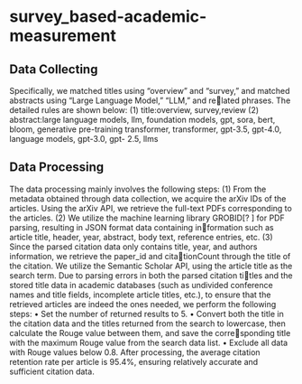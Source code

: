 # survey_based-academic-measurement
## Data Collecting
Specifically, we matched titles using “overview” and “survey,” and
matched abstracts using “Large Language Model,” “LLM,” and related phrases. The detailed rules are shown below:
(1) title:overview, survey,review
(2) abstract:large language models, llm, foundation models,
gpt, sora, bert, bloom, generative pre-training transformer,
transformer, gpt-3.5, gpt-4.0, language models, gpt-3.0, gpt-
2.5, llms
## Data Processing
The data processing mainly involves the following steps:
(1) From the metadata obtained through data collection, we
acquire the arXiv IDs of the articles. Using the arXiv API,
we retrieve the full-text PDFs corresponding to the articles.
(2) We utilize the machine learning library GROBID[? ] for
PDF parsing, resulting in JSON format data containing information such as article title, header, year, abstract, body
text, reference entries, etc.
(3) Since the parsed citation data only contains title, year, and
authors information, we retrieve the paper_id and citationCount through the title of the citation. We utilize the
Semantic Scholar API, using the article title as the search
term. Due to parsing errors in both the parsed citation titles and the stored title data in academic databases (such
as undivided conference names and title fields, incomplete
article titles, etc.), to ensure that the retrieved articles are
indeed the ones needed, we perform the following steps:
• Set the number of returned results to 5.
• Convert both the title in the citation data and the titles
returned from the search to lowercase, then calculate
the Rouge value between them, and save the corresponding title with the maximum Rouge value from
the search data list.
• Exclude all data with Rouge values below 0.8.
After processing, the average citation retention rate per
article is 95.4%, ensuring relatively accurate and sufficient
citation data.
